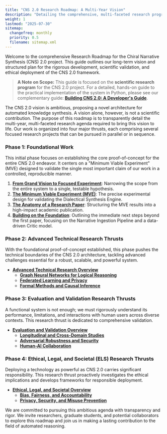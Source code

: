```yaml
---
title: "CNS 2.0 Research Roadmap: A Multi-Year Vision"
description: "Detailing the comprehensive, multi-faceted research program to develop, validate, and responsibly deploy the Chiral Narrative Synthesis framework."
weight: 1
lastmod: "2025-07-30"
sitemap:
  changefreq: monthly
  priority: 0.5
  filename: sitemap.xml
---
```


Welcome to the comprehensive Research Roadmap for the Chiral Narrative Synthesis (CNS) 2.0 project. This guide outlines our long-term vision and structured plan for the rigorous development, scientific validation, and ethical deployment of the CNS 2.0 framework.

> **A Note on Scope:** This guide is focused on the **scientific research program** for the CNS 2.0 project. For a detailed, hands-on guide to the practical implementation of the system in Python, please see our complementary guide: **[Building CNS 2.0: A Developer's Guide](/guides/building-cns-2.0-developers-guide/)**.

The CNS 2.0 vision is ambitious, proposing a novel architecture for automated knowledge synthesis. A vision alone, however, is not a scientific contribution. The purpose of this roadmap is to transparently detail the multi-year, multi-faceted research agenda required to bring this vision to life. Our work is organized into four major thrusts, each comprising several focused research projects that can be pursued in parallel or in sequence.

### Phase 1: Foundational Work

This initial phase focuses on establishing the core proof-of-concept for the entire CNS 2.0 endeavor. It centers on a "Minimum Viable Experiment" (MVE) designed to validate the single most important claim of our work in a controlled, reproducible manner.

1.  **[From Grand Vision to Focused Experiment](/guides/cns-2.0-research-roadmap/chapter-1-vision-vs-experiment/)**: Narrowing the scope from the entire system to a single, testable hypothesis.
2.  **[The Minimum Viable Experiment (MVE)](/guides/cns-2.0-research-roadmap/chapter-2-minimum-viable-experiment/)**: The precise experimental design for validating the Dialectical Synthesis Engine.
3.  **[The Anatomy of a Research Paper](/guides/cns-2.0-research-roadmap/chapter-3-anatomy-of-a-paper/)**: Structuring the MVE results into a high-impact academic publication.
4.  **[Building on the Foundation](/guides/cns-2.0-research-roadmap/chapter-4-foundational-work/)**: Outlining the immediate next steps beyond the first paper, focusing on the Narrative Ingestion Pipeline and a data-driven Critic model.

### Phase 2: Advanced Technical Research Thrusts

With the foundational proof-of-concept established, this phase pushes the technical boundaries of the CNS 2.0 architecture, tackling advanced challenges essential for a robust, scalable, and powerful system.

-   **[Advanced Technical Research Overview](/guides/cns-2.0-research-roadmap/technical-research/)**
    -   **[Graph Neural Networks for Logical Reasoning](/guides/cns-2.0-research-roadmap/technical-research/1-gnn-for-logical-reasoning/)**
    -   **[Federated Learning and Privacy](/guides/cns-2.0-research-roadmap/technical-research/2-federated-learning-and-privacy/)**
    -   **[Formal Methods and Causal Inference](/guides/cns-2.0-research-roadmap/technical-research/3-formal-methods-and-causal-inference/)**

### Phase 3: Evaluation and Validation Research Thrusts

A functional system is not enough; we must rigorously understand its performance, limitations, and interactions with human users across diverse contexts. This research thrust is dedicated to comprehensive validation.

-   **[Evaluation and Validation Overview](/guides/cns-2.0-research-roadmap/evaluation-and-validation/)**
    -   **[Longitudinal and Cross-Domain Studies](/guides/cns-2.0-research-roadmap/evaluation-and-validation/1-longitudinal-and-cross-domain-studies/)**
    -   **[Adversarial Robustness and Security](/guides/cns-2.0-research-roadmap/evaluation-and-validation/2-adversarial-robustness-and-security/)**
    -   **[Human-AI Collaboration](/guides/cns-2.0-research-roadmap/evaluation-and-validation/3-human-ai-collaboration/)**

### Phase 4: Ethical, Legal, and Societal (ELS) Research Thrusts

Deploying a technology as powerful as CNS 2.0 carries significant responsibility. This research thrust proactively investigates the ethical implications and develops frameworks for responsible deployment.

-   **[Ethical, Legal, and Societal Overview](/guides/cns-2.0-research-roadmap/ethical-legal-and-societal/)**
    -   **[Bias, Fairness, and Accountability](/guides/cns-2.0-research-roadmap/ethical-legal-and-societal/1-bias-fairness-and-accountability/)**
    -   **[Privacy, Security, and Misuse Prevention](/guides/cns-2.0-research-roadmap/ethical-legal-and-societal/2-privacy-security-and-misuse-prevention/)**

We are committed to pursuing this ambitious agenda with transparency and rigor. We invite researchers, graduate students, and potential collaborators to explore this roadmap and join us in making a lasting contribution to the field of automated reasoning.
